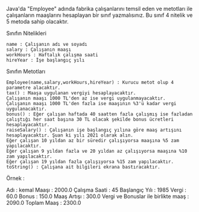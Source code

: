 Java'da "Employee" adında fabrika çalışanlarını temsil eden ve metotları ile çalışanların maaşlarını hesaplayan bir sınıf yazmalısınız. Bu sınıf 4 nitelik ve 5 metoda sahip olacaktır.

Sınıfın Nitelikleri

    name : Çalışanın adı ve soyadı
    salary : Çalışanın maaşı
    workHours : Haftalık çalışma saati
    hireYear : İşe başlangıç yılı

Sınıfın Metotları

    Employee(name,salary,workHours,hireYear) : Kurucu metot olup 4 parametre alacaktır.
    tax() : Maaşa uygulanan vergiyi hesaplayacaktır.
    Çalışanın maaşı 1000 TL'den az ise vergi uygulanmayacaktır.
    Çalışanın maaşı 1000 TL'den fazla ise maaşının %3'ü kadar vergi uygulanacaktır.
    bonus() : Eğer çalışan haftada 40 saatten fazla çalışmış ise fazladan çalıştığı her saat başına 30 TL olacak şekilde bonus ücretleri hesaplayacaktır.
    raiseSalary() : Çalışanın işe başlangıç yılına göre maaş artışını hesaplayacaktır. Şuan ki yılı 2021 olarak alın.
    Eğer çalışan 10 yıldan az bir süredir çalışıyorsa maaşına %5 zam yapılacaktır.
    Eğer çalışan 9 yıldan fazla ve 20 yıldan az çalışıyorsa maaşına %10 zam yapılacaktır.
    Eğer çalışan 19 yıldan fazla çalışıyorsa %15 zam yapılacaktır.
    toString() : Çalışana ait bilgileri ekrana bastıracaktır.

Örnek :

Adı : kemal
Maaşı : 2000.0
Çalışma Saati : 45
Başlangıç Yılı : 1985
Vergi : 60.0
Bonus : 150.0
Maaş Artışı : 300.0
Vergi ve Bonuslar ile birlikte maaş : 2090.0
Toplam Maaş : 2300.0
